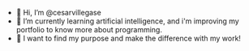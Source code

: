 - 👋 Hi, I’m @cesarvillegase
- 🌱 I’m currently learning artificial intelligence, and i'm improving my portfolio to know more about programming.
- 🫡 I want to find my purpose and make the difference with my work!

<!---
- 💞️ I’m looking to collaborate on ...
- 📫 How to reach me 
cesarvillegase/cesarvillegase is a ✨ special ✨ repository because its `README.md` (this file) appears on your GitHub profile.
You can click the Preview link to take a look at your changes.
--->
